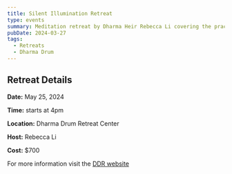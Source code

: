 ```yaml
---
title: Silent Illumination Retreat
type: events
summary: Meditation retreat by Dharma Heir Rebecca Li covering the practice of “Silent Illumination”, a Chan meditation practice
pubDate: 2024-03-27
tags:
  - Retreats
  - Dharma Drum
---
```


## Retreat Details

**Date:** May 25, 2024

**Time:** starts at 4pm

**Location:** Dharma Drum Retreat Center

**Host:** Rebecca Li

**Cost:** $700

For more information visit the [DDR website](https://dharmadrumretreat.org/all-retreats/416/silent-illumination-retreat/)

